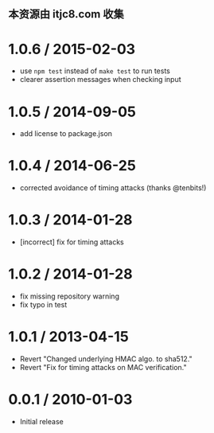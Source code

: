 ## 本资源由 itjc8.com 收集
1.0.6 / 2015-02-03
==================

* use `npm test` instead of `make test` to run tests
* clearer assertion messages when checking input


1.0.5 / 2014-09-05
==================

* add license to package.json

1.0.4 / 2014-06-25
==================

 * corrected avoidance of timing attacks (thanks @tenbits!)

1.0.3 / 2014-01-28
==================

 * [incorrect] fix for timing attacks

1.0.2 / 2014-01-28
==================

 * fix missing repository warning
 * fix typo in test

1.0.1 / 2013-04-15
==================

  * Revert "Changed underlying HMAC algo. to sha512."
  * Revert "Fix for timing attacks on MAC verification."

0.0.1 / 2010-01-03
==================

  * Initial release
